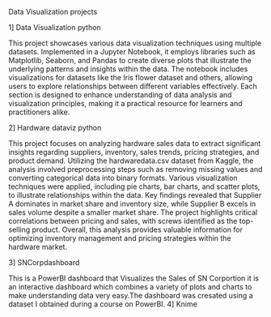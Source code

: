 Data Visualization projects 



1]  Data Visualization python

This project showcases various data visualization techniques using multiple datasets. Implemented in a Jupyter Notebook, it employs libraries such as Matplotlib, Seaborn, and Pandas to create diverse plots that illustrate the underlying patterns and insights within the data. The notebook includes visualizations for datasets like the Iris flower dataset and others, allowing users to explore relationships between different variables effectively. Each section is designed to enhance understanding of data analysis and visualization principles, making it a practical resource for learners and practitioners alike.

2] Hardware dataviz python

This project focuses on analyzing hardware sales data to extract significant insights regarding suppliers, inventory, sales trends, pricing strategies, and product demand. Utilizing the hardwaredata.csv dataset from Kaggle, the analysis involved preprocessing steps such as removing missing values and converting categorical data into binary formats. Various visualization techniques were applied, including pie charts, bar charts, and scatter plots, to illustrate relationships within the data. Key findings revealed that Supplier A dominates in market share and inventory size, while Supplier B excels in sales volume despite a smaller market share. The project highlights critical correlations between pricing and sales, with screws identified as the top-selling product. Overall, this analysis provides valuable information for optimizing inventory management and pricing strategies within the hardware market.

3]  SNCorpdashboard

This is a PowerBI dashboard that Visualizes the Sales of SN Corportion it is an interactive dashboard which combines a variety of plots and charts to make understanding data very easy.The dashboard was cresated using a dataset I obtained during a course on PowerBI. 
4]  Knime
